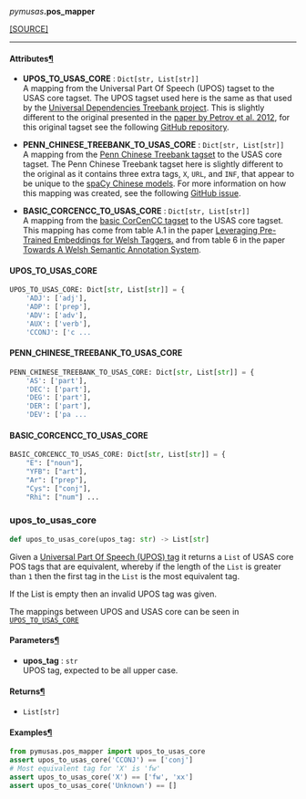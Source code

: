 <div className="source-div">
 <p><i>pymusas</i><strong>.pos_mapper</strong></p>
 <p><a className="sourcelink" href="https://github.com/UCREL/pymusas/blob/main/pymusas/pos_mapper.py">[SOURCE]</a></p>
</div>
<div></div>

---

<h4 id="pymusas.pos_mapper.attributes">Attributes<a className="headerlink" href="#pymusas.pos_mapper.attributes" title="Permanent link">&para;</a></h4>


- __UPOS\_TO\_USAS\_CORE__ : `Dict[str, List[str]]` <br/>
    A mapping from the Universal Part Of Speech (UPOS) tagset to the USAS core tagset. The UPOS tagset used
    here is the same as that used by the [Universal Dependencies Treebank project](https://universaldependencies.org/u/pos/).
    This is slightly different to the original presented in the
    [paper by Petrov et al. 2012](http://www.lrec-conf.org/proceedings/lrec2012/pdf/274_Paper.pdf),
    for this original tagset see the following [GitHub repository](https://github.com/slavpetrov/universal-pos-tags).

- __PENN\_CHINESE\_TREEBANK\_TO\_USAS\_CORE__ : `Dict[str, List[str]]` <br/>
    A mapping from the [Penn Chinese Treebank tagset](https://verbs.colorado.edu/chinese/posguide.3rd.ch.pdf)
    to the USAS core tagset. The Penn Chinese Treebank tagset here is slightly different to the original
    as it contains three extra tags, `X`, `URL`, and `INF`, that appear to be unique to
    the [spaCy Chinese models](https://spacy.io/models/zh). For more information on how this mapping was
    created, see the following [GitHub issue](https://github.com/UCREL/pymusas/issues/19).

- __BASIC\_CORCENCC\_TO\_USAS\_CORE__ : `Dict[str, List[str]]` <br/>
    A mapping from the [basic CorCenCC tagset](https://cytag.corcencc.org/tagset?lang=en)
    to the USAS core tagset. This mapping has come from table A.1
    in the paper [Leveraging Pre-Trained Embeddings for Welsh Taggers.](https://aclanthology.org/W19-4332.pdf)
    and from table 6 in the paper [Towards A Welsh Semantic Annotation System](https://aclanthology.org/L18-1158.pdf).

<a id="pymusas.pos_mapper.UPOS_TO_USAS_CORE"></a>

#### UPOS\_TO\_USAS\_CORE

```python
UPOS_TO_USAS_CORE: Dict[str, List[str]] = {
    'ADJ': ['adj'],
    'ADP': ['prep'],
    'ADV': ['adv'],
    'AUX': ['verb'],
    'CCONJ': ['c ...
```

<a id="pymusas.pos_mapper.PENN_CHINESE_TREEBANK_TO_USAS_CORE"></a>

#### PENN\_CHINESE\_TREEBANK\_TO\_USAS\_CORE

```python
PENN_CHINESE_TREEBANK_TO_USAS_CORE: Dict[str, List[str]] = {
    'AS': ['part'],
    'DEC': ['part'],
    'DEG': ['part'],
    'DER': ['part'],
    'DEV': ['pa ...
```

<a id="pymusas.pos_mapper.BASIC_CORCENCC_TO_USAS_CORE"></a>

#### BASIC\_CORCENCC\_TO\_USAS\_CORE

```python
BASIC_CORCENCC_TO_USAS_CORE: Dict[str, List[str]] = {
    "E": ["noun"],
    "YFB": ["art"],
    "Ar": ["prep"],
    "Cys": ["conj"],
    "Rhi": ["num"] ...
```

<a id="pymusas.pos_mapper.upos_to_usas_core"></a>

### upos\_to\_usas\_core

```python
def upos_to_usas_core(upos_tag: str) -> List[str]
```

Given a [Universal Part Of Speech (UPOS) tag](http://www.lrec-conf.org/proceedings/lrec2012/pdf/274_Paper.pdf)
it returns a `List` of USAS core POS tags that are equivalent, whereby if the
length of the `List` is greater than `1` then the first tag in the `List`
is the most equivalent tag.

If the List is empty then an invalid UPOS tag was given.

The mappings between UPOS and USAS core can be seen in [`UPOS_TO_USAS_CORE`](#upos_to_usas_core)

<h4 id="upos_to_usas_core.parameters">Parameters<a className="headerlink" href="#upos_to_usas_core.parameters" title="Permanent link">&para;</a></h4>


- __upos\_tag__ : `str` <br/>
    UPOS tag, expected to be all upper case.

<h4 id="upos_to_usas_core.returns">Returns<a className="headerlink" href="#upos_to_usas_core.returns" title="Permanent link">&para;</a></h4>


- `List[str]` <br/>

<h4 id="upos_to_usas_core.examples">Examples<a className="headerlink" href="#upos_to_usas_core.examples" title="Permanent link">&para;</a></h4>


``` python
from pymusas.pos_mapper import upos_to_usas_core
assert upos_to_usas_core('CCONJ') == ['conj']
# Most equivalent tag for 'X' is 'fw'
assert upos_to_usas_core('X') == ['fw', 'xx']
assert upos_to_usas_core('Unknown') == []
```

